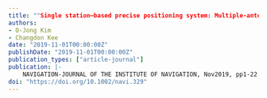 ```yaml
---
title: ""Single station–based precise positioning system: Multiple‐antenna arrangement for instantaneous ambiguity resolution""
authors:
- O-Jong Kim
- Changdon Kee
date: "2019-11-01T00:00:00Z"
publishDate: "2019-11-01T00:00:00Z"
publication_types: ["article-journal"]
publication: |-
    NAVIGATION-JOURNAL OF THE INSTITUTE OF NAVIGATION, Nov2019, pp1-22
doi: "https://doi.org/10.1002/navi.329"
---
```

